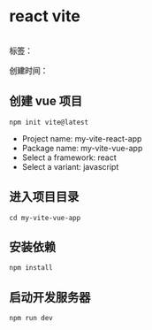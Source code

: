 # react vite

<div style="color: red;padding: 16px 0; font-weight: 600;color: rgb(82 82 82); display: flex;gap: 10px;">
    <span>标签：</span>
    <Badge type="tip" text="工作" />
    <Badge type="tip" text="初始化" />
    <Badge type="tip" text="原子化" />
</div>

<div style="color: red; font-weight: 600;color: rgb(82 82 82);">
    <span>创建时间：</span>
    <Badge type="tip" text="2024-05-01" />
</div>

## 创建 vue 项目

```
npm init vite@latest

```

- Project name: my-vite-react-app
- Package name: my-vite-vue-app
- Select a framework: react
- Select a variant: javascript

## 进入项目目录

```
cd my-vite-vue-app

```

## 安装依赖

```
npm install

```

## 启动开发服务器

```
npm run dev

```